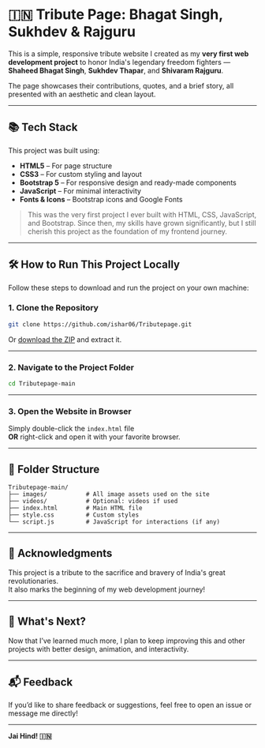 # 🇮🇳 Tribute Page: Bhagat Singh, Sukhdev & Rajguru

This is a simple, responsive tribute website I created as my **very first web development project** to honor India's legendary freedom fighters — **Shaheed Bhagat Singh**, **Sukhdev Thapar**, and **Shivaram Rajguru**.

The page showcases their contributions, quotes, and a brief story, all presented with an aesthetic and clean layout.

---

## 📚 Tech Stack

This project was built using:

- **HTML5** – For page structure
- **CSS3** – For custom styling and layout
- **Bootstrap 5** – For responsive design and ready-made components
- **JavaScript** – For minimal interactivity
- **Fonts & Icons** – Bootstrap icons and Google Fonts

> This was the very first project I ever built with HTML, CSS, JavaScript, and Bootstrap. Since then, my skills have grown significantly, but I still cherish this project as the foundation of my frontend journey.

---

## 🛠️ How to Run This Project Locally

Follow these steps to download and run the project on your own machine:

### 1. Clone the Repository

```bash
git clone https://github.com/ishar06/Tributepage.git
```

Or [download the ZIP](https://github.com/ishar06/Tributepage/archive/refs/heads/main.zip) and extract it.

---

### 2. Navigate to the Project Folder

```bash
cd Tributepage-main
```

---

### 3. Open the Website in Browser

Simply double-click the `index.html` file  
**OR** right-click and open it with your favorite browser.

---

## 📁 Folder Structure

```
Tributepage-main/
├── images/           # All image assets used on the site
├── videos/           # Optional: videos if used
├── index.html        # Main HTML file
├── style.css         # Custom styles
└── script.js         # JavaScript for interactions (if any)
```

---

## 🙏 Acknowledgments

This project is a tribute to the sacrifice and bravery of India's great revolutionaries.  
It also marks the beginning of my web development journey!

---

## 🚀 What's Next?

Now that I’ve learned much more, I plan to keep improving this and other projects with better design, animation, and interactivity.

---

## 📬 Feedback

If you’d like to share feedback or suggestions, feel free to open an issue or message me directly!

---

**Jai Hind! 🇮🇳**
